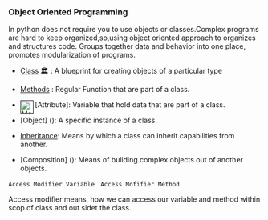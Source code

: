 ### Object Oriented Programming 

In python does not require you to use objects or classes.Complex programs are hard to keep organized,so,using object oriented approach to organizes and structures code.
Groups together data and behavior into one place, promotes modularization of programs.

- [Class](https://docs.python.org/3/tutorial/classes.html) 🏛 :
    A blueprint for creating objects of a particular type
    
- [Methods]() : Regular Function that are part of a class.

- [Attribute][<img align="left" alt="Method Image" width="26px" src="https://cdn0.iconfinder.com/data/icons/alzheimer-s-disease-symbol-color/64/stage-step-method-arrange-procedure-512.png" />](): Variable that hold data that are part of a class.

- [Object] (): A specific instance of a class.

- [Inheritance](): Means by which a class can inherit capabilities from another.

- [Composition] (): Means of buliding complex objects out of another objects.



` Access Modifier Variable ` &nbsp;
` Access Mofifier Method `

Access modifier means, how we can access our variable and method within scop of class and out sidet the class. 




